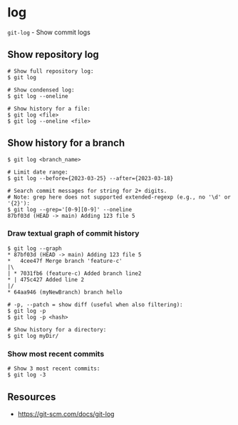 # log

`git-log` - Show commit logs

## Show repository log
```
# Show full repository log:
$ git log

# Show condensed log:
$ git log --oneline

# Show history for a file:
$ git log <file>
$ git log --oneline <file>
```

## Show history for a branch
```
$ git log <branch_name>

# Limit date range:
$ git log --before={2023-03-25} --after={2023-03-18}

# Search commit messages for string for 2+ digits.
# Note: grep here does not supported extended-regexp (e.g., no '\d' or '{2}'):
$ git log --grep='[0-9][0-9]' --oneline
87bf03d (HEAD -> main) Adding 123 file 5
```

### Draw textual graph of commit history
```
$ git log --graph
* 87bf03d (HEAD -> main) Adding 123 file 5
*   4cee47f Merge branch 'feature-c'
|\
| * 7031fb6 (feature-c) Added branch line2
* | 475c427 Added line 2
|/
* 64aa946 (myNewBranch) branch hello

# -p, --patch = show diff (useful when also filtering):
$ git log -p
$ git log -p <hash>

# Show history for a directory:
$ git log myDir/
```

### Show most recent commits
```
# Show 3 most recent commits:
$ git log -3
```

## Resources
- https://git-scm.com/docs/git-log
